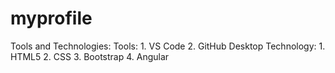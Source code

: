 # myprofile

Tools and Technologies:
Tools:
    1. VS Code
    2. GitHub Desktop
    Technology:
    1. HTML5
    2. CSS
    3. Bootstrap
    4. Angular